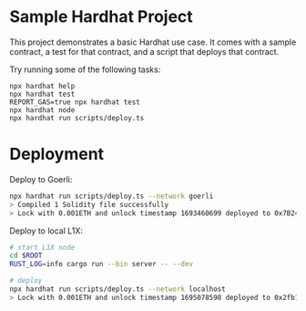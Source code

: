 # Sample Hardhat Project

This project demonstrates a basic Hardhat use case. It comes with a sample contract, a test for that contract, and a script that deploys that contract.

Try running some of the following tasks:

```shell
npx hardhat help
npx hardhat test
REPORT_GAS=true npx hardhat test
npx hardhat node
npx hardhat run scripts/deploy.ts
```

# Deployment

Deploy to Goerli:

```sh
npx hardhat run scripts/deploy.ts --network goerli
> Compiled 1 Solidity file successfully
> Lock with 0.001ETH and unlock timestamp 1693460699 deployed to 0x7B24dA52F729f4498923C44F00dbfF59c8078306
```

Deploy to local L1X:

```sh
# start L1X node
cd $ROOT
RUST_LOG=info cargo run --bin server -- --dev

# deploy
npx hardhat run scripts/deploy.ts --network localhost
> Lock with 0.001ETH and unlock timestamp 1695078598 deployed to 0x2fb1409ba26be0d556F37FE7f7794144f989e774
```
